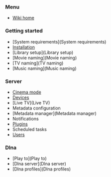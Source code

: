 ### Menu
* [Wiki home](home)

### Getting started
* [System requirements](System requirements)
* [Installation](Installation)
* [Library setup](Library setup)
* [Movie naming](Movie naming)
* [TV naming](TV naming)
* [Music naming](Music naming)

### Server

* [Cinema mode](Cinema-Mode)
* [Devices](Devices)
* [Live TV](Live TV)
* Metadata configuration
* [Metadata manager](Metadata manager)
* Notifications
* [Plugins](Plugins)
* Scheduled tasks
* [Users](Users)

### Dlna
* [Play to](Play to)
* [Dlna server](Dlna server)
* [Dlna profiles](Dlna profiles)